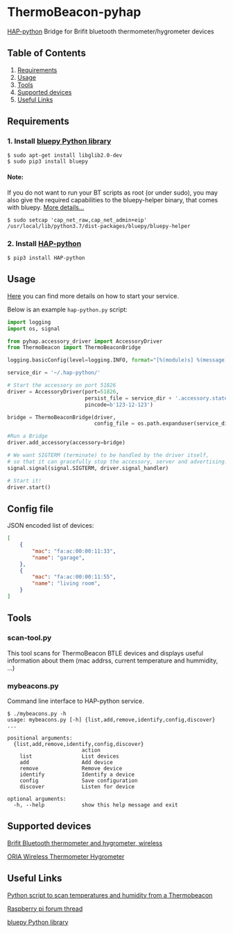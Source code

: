 # ThermoBeacon-pyhap



[HAP-python](https://github.com/ikalchev/HAP-python) Bridge for Brifit bluetooth thermometer/hygrometer devices

## Table of Contents
1. [Requirements](#Requirements)
2. [Usage](#Usage)
3. [Tools](#Tools)
4. [Supported devices](#Devices)
5. [Useful Links](#Links)

## Requirements <a name="Requirements"></a>

### 1. Install [bluepy Python library](https://github.com/IanHarvey/bluepy)

    $ sudo apt-get install libglib2.0-dev
    $ sudo pip3 install bluepy
    
#### Note:
If you do not want to run your BT scripts as root (or under sudo), you may also give the required capabilities to the bluepy-helper binary, that comes with bluepy. [More details...](https://unix.stackexchange.com/questions/96106/bluetooth-le-scan-as-non-root/182559#182559)

    $ sudo setcap 'cap_net_raw,cap_net_admin+eip' /usr/local/lib/python3.7/dist-packages/bluepy/bluepy-helper
### 2. Install [HAP-python](https://github.com/ikalchev/HAP-python)

    $ pip3 install HAP-python

## Usage <a name="Usage"></a>

[Here](https://github.com/ikalchev/HAP-python#run-at-boot-) you can find more details on how to start your service.

Below is an example `hap-python.py` script:

```python
import logging
import os, signal

from pyhap.accessory_driver import AccessoryDriver
from ThermoBeacon import ThermoBeaconBridge

logging.basicConfig(level=logging.INFO, format="[%(module)s] %(message)s")

service_dir = '~/.hap-python/'

# Start the accessory on port 51826
driver = AccessoryDriver(port=51826,
                         persist_file = service_dir + '.accessory.state',
                         pincode=b'123-12-123')

bridge = ThermoBeaconBridge(driver,
                            config_file = os.path.expanduser(service_dir + 'beacons.json'))

#Run a Bridge
driver.add_accessory(accessory=bridge)

# We want SIGTERM (terminate) to be handled by the driver itself,
# so that it can gracefully stop the accessory, server and advertising.
signal.signal(signal.SIGTERM, driver.signal_handler)

# Start it!
driver.start()
```

## Config file
JSON encoded list of devices:
```json
[
    {
        "mac": "fa:ac:00:00:11:33",
        "name": "garage",
    },
    {
        "mac": "fa:ac:00:00:11:55",
        "name": "living room",
    }
]
```

## Tools <a name="Tools"></a>
### scan-tool.py
This tool scans for ThermoBeacon BTLE devices and displays useful information about them (mac addrss, current temperature and hummidity, ...)

### mybeacons.py
Command line interface to HAP-python service.

```
$ ./mybeacons.py -h
usage: mybeacons.py [-h] {list,add,remove,identify,config,discover} ...

positional arguments:
  {list,add,remove,identify,config,discover}
                        action
    list                List devices
    add                 Add device
    remove              Remove device
    identify            Identify a device
    config              Save configuration
    discover            Listen for device

optional arguments:
  -h, --help            show this help message and exit

```

## Supported devices <a name="Devices"></a>
[Brifit Bluetooth thermometer and hygrometer, wireless](https://www.amazon.de/-/en/gp/product/B08DLHFKT3/ref=ppx_yo_dt_b_asin_title_o00_s01?ie=UTF8&psc=1)

[ORIA Wireless Thermometer Hygrometer](https://www.amazon.co.uk/dp/B08GKB5D1M/ref=emc_b_5_t)

## Useful Links <a name="Links"></a>
[Python script to scan temperatures and humidity from a Thermobeacon](https://github.com/rnlgreen/thermobeacon)

[Raspberry pi forum thread](https://www.raspberrypi.org/forums/viewtopic.php?f=91&t=283011)
 
[bluepy Python library](https://github.com/IanHarvey/bluepy)
